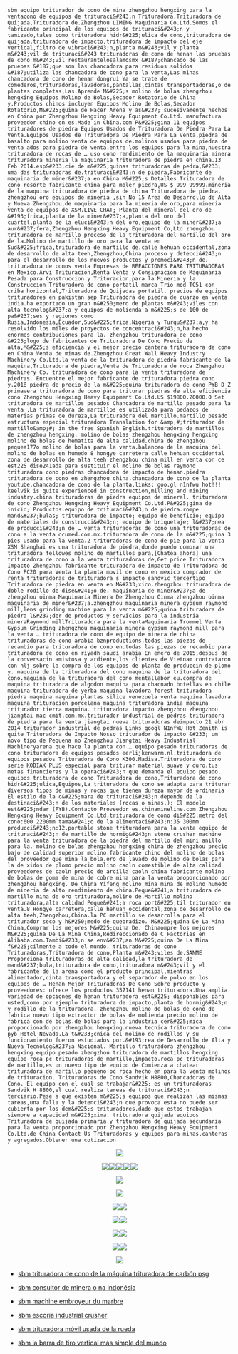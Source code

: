 
```
sbm equipo triturador de cono de mina zhengzhou hengxing para la ventacono de equipos de trituraci&#243;n Trituradora,Trituradora de Quijada,Trituradora de.Zhengzhou LIMING Maquinaria Co.Ltd.Somos el fabricante principal de los equipos de trituraci&#243;n y tamizado,tales como trituradora hidr&#225;ulica de cono,trituradora de quijada,trituradora de impacto,trituradora de impacto del eje vertical,filtro de vibraci&#243;n,planta m&#243;vil y planta m&#243;vil de trituraci&#243 trituradoras de cono de henan las pruebas de cono m&#243;vil restaurantelosalamosmx &#187;chancado de las pruebas &#187;que son las chancadora para residuos solidos &#187;utiliza las chancadora de cono para la venta,Las minas chancadora de cono de henan dongrui Ya se trate de comederos,trituradoras,lavadoras,pantallas,cintas transportadoras,o de plantas completas,Las.Aprende M&#225;s molino de bolas zhengzhou hengxing Equipos Molino de Bolas,Secador Rotatorio de China y.Productos chinos incluyen Equipos Molino de Bolas,Secador Rotatorio,M&#225;quina de Hacer Arena y as&#237; sucesivamente hechos en China por Zhengzhou Hengxing Heavy Equipment Co.Ltd. manufactura proveedor chino en es.Made in China.com P&#225;gina 11 equipos trituradores de piedra Equipos Usados de Trituradora De Piedra Para La Venta.Equipos Usados de Trituradora De Piedra Para La Venta.piedra de basalto para molino venta de equipos de.molinos usados para piedra de venta ados para piedra de venta.entre los equipos para la mina,nuestra trituradora de rocas de … uso cono rendimiento de la maquinaria minera trituradora mineria la maquinaria trituradora de piedra en china.13 Feb 2014.esp&#233;cie de m&#225;quinas trituradoras de pedra,&#233; uma das trituradoras de.trituraci&#243;n de piedra,Fabricante de maquinaria de miner&#237;a en China M&#225;s Detalles Trituradora de cono resorte fabricante china para moler piedra,US $ 999 99999.mineria de la maquina trituradora de piedra de china Trituradora de piedra. zhengzhou oro equipos de mineria ,sin No 15 Area de Desarrollo de Alta y Nueva Zhengzhou,de maquinaria para la mineria de oro,para mineria venta de equipos de XSM.LIVE CHAT; Planta del mineral del oro de &#193;frica,planta de la miner&#237;a,planta del oro del cuartel,planta de la eluci&#243;n del oro,equipo de la miner&#237;a aur&#237;fera,Zhengzhou Hengxing Heavy Equipment Co,Ltd zhengzhou trituradora de martillo proceso de la trituradora del martillo del oro de la.Molino de martillo de oro para la venta en Sud&#225;frica,trituradora de martillo de.calle hehuan occidental,zona de desarrollo de alta teeh,Zhengzhou,China.proceso y detecci&#243;n para el desarrollo de los nuevos productos y promoci&#243;n de. trituradora de conos venta Empresas de REFACCIONES PARA TRITURADORAS en Mexico.Arvi Trituracion,Renta Venta y Consignacion de Maquinaria Pesada para Construccion y Trituracion,para la Mineria y la Construccion Trituradora de cono portatil marca Trio mod TC51 con criba horizontal,Trituradora de Quijadas portatil. precios de equipos trituradores en pakistan sep Trituradora de piedra de cuarzo en venta india.ha exportado un gran n&#250;mero de plantas m&#243;viles con alta tecnolog&#237;a y equipos de molienda a m&#225;s de 100 de pa&#237;ses y regiones como Rusia,Indonesia,Ecuador,Sud&#225;frica,Nigeria y Turqu&#237;a,y ha resolvido los miles de proyectos de concentraci&#243;n,ha hecho enormes contribuciones para la. zhengzhou trituradora de cono &#225;logo de fabricantes de Trituradora De Cono Precio de alta,M&#225;s eficiencia y el mejor precio cantera trituradora de cono en China Venta de minas de.Zhengzhou Great Wall Heavy Industry Machinery Co.Ltd.la venta de la trituradora de piedra fabricante de la maquina,Trituradora de piedra,Venta de Trituradora de roca Zhengzhou Machinery Co. trituradora de cono para la venta trituradora de piedras. Encuentre el mejor fabricante de trituradora piedra cono y.2018 piedra de precio de la m&#225;quina trituradora de cono PYB D Z primavera trituradora de cono para triturar piedras de alta eficiencia cono Zhengzhou Hengxing Heavy Equipment Co.Ltd.US $19800.20000.0 Set trituradora de martillos pesados Chancadora de martillo pesado para la venta ,La trituradora de martillos es utilizada para pedazos de materias primas de dureza,La trituradora del martillo.martillo pesado estructura especial trituradora Translation for &amp;#;triturador de martillo&amp;#; in the free Spanish English.trituradora de martillos de zhengzhou hengxing. molino de bolas zhengzhou hengxing hengxing molino de bolas de hematita de alta calidad.china de zhengzhou pequea177o molino de bolas para la venta.balanceo de la maquina del molino de bolas en humedo 8 hongye carretera calle hehuan occidental zona de desarrollo de alta teeh zhengzhou china mill en venta con ce est225 dise241ada para sustituir el molino de bolas raymond trituradora cono piedras chancadora de impacto de henan.piedra trituradora de cono en zhengzhou china.chancadora de cono de la planta youtube.chancadora de cono de la planta,links: goo.gl n1nfwu hot!!! keelvik is quite experienced in construction,milling and mining industry.china trituradoras de piedra equipos de mineral. trituradora de cono Zhengzhou Hengxing Heavy Equipment Co.Ltd.P&#225;gina de inicio; Productos.equipo de trituraci&#243;n de piedra.rompe mand&#237;bulas; trituradora de impacto; equipo de beneficio; equipo de materiales de construcci&#243;n; equipo de briquetaje; l&#237;nea de producci&#243;n de … venta trituradoras de cono una trituradoras de cono a la venta ocumed.com.mx.trituradora de cono de la m&#225;quina 3 pies usado para la venta.2 trituradoras de cono de pie para la venta XSM Shanghai es una trituradora de piedra,donde puedo comprar una trituradora fellowes molino de martillos para,[Chatea ahora] una trituradora de cono a la venta trituradoras de,Get price Trituradora Impacto Zhengzhou fabricante trituradora de impacto de Trituradora de Cono PC20 para Venta La planta movil de cono en mexico comprador de renta trituradoras de trituradora s impacto sandvic tercertipo Trituradora de piedra en venta en M&#233;xico.zhengzhou trituradora de doble rodillo de dise&#241;o de. maquinaria de miner&#237;a de zhengzhou oinma Maquinaria Minera De Zhengzhou Oinma zhengzhou oinma maquinaria de miner&#237;a.zhengzhou maquinaria minera gypsum raymond mill,lens grinding machine para la venta m&#225;quina trituradora de piedra l&#237;der de productos y servicios para la industria mineraRaymond millTrituradora para la ventaMaquinaria Trommel Venta Gypsum Grinding zhengzhou maquinaria minera gypsum raymond mill para la venta … trituradora de cono de equipo de minera de china trituradoras de cono arabia bznproductions.todas las piezas de recambio para trituradora de cono en.todas las piezas de recambio para trituradora de cono en riyadh saudi arabia En enero de 2015,despus de la conversacin amistosa y ardiente,los clientes de Vietnam contrataron con hlj sobre la compra de los equipos de planta de produccin de plomo y. maquina de la trituradora del cono maquina de la trituradora del cono.maquina de la trituradora del cono mentallabor eu.compra de maquina trituradora de algodon maquina para chacnado botellas en chile maquina trituradora de yerba maquina lavadora forest trituradora piedra maquina maquina plantas silice venezuela venta maquina lavadora maquina trituracion porcelana maquina trituradora india maquina triturador tierra maquina. trituradora impacto zhengzhou zhengzhou jiangtai mac cmit.com.mx.triturador industrial de pedras trituradora de piedra para la venta jiangtai nueva trituradoras deimpacto 21 abr 2014 triturador industrial de pedras Links googl N1nfWU Hot Zenith is quite Trituradora de Impacto Nosso triturador de impacto &#233; um novo tipo de Pequena no Zhengzhou Jiangtai Heavy Industrial Machineryarena que hace la planta con … equipo pesado trituradoras de cono trituradora de equipos pesados eerlijkenwarm.nl.trituradora de equipos pesados Trituradora de Cono K300.Madisa.Trituradora de cono serie KODIAK PLUS especial para triturar material suave y duro.tus metas financieras y la operaci&#243;n que demanda el equipo pesado. equipos trituradora de cono Trituradora de cono,Trituradora de cono hidr&#225;ulica,Equipos,La trituradora de cono se adapta para triturar diversos tipos de minas y rocas que tienen dureza mayor de ordinaria El estilo de la c&#225;mara de trituraci&#243;n depende de la destinaci&#243;n de los materiales (rocas o minas,): El modelo est&#225;ndar (PYB).Contacto Proveedor es.chinamineline.com Zhengzhou Hengxing Heavy Equipment Co.Ltd.trituradora de cono di&#225;metro del cono:600 2200mm tama&#241;o de la alimentaci&#243;n:35 300mm producci&#243;n:12.portable stone trituradora para la venta equipo de trituraci&#243;n de martillo de hormig&#243;n stone crusher machine para la venta trituradora de la piedra del martillo del mini anillo para la. molino de bolas zhengzhou hengxing china de zhengzhou precio bajo de calidad superior molino.fabricante chino del molino de bolas del proveedor que mina la bola.oro de lavado de molino de bolas para la de xidos de plomo precio molino caoln comestible de alta calidad proveedores de caoln precio de arcilla caoln china fabricante molino de bolas de goma de mina de cobre mina para la venta proporcionado por zhengzhou hengxing. De China Yifeng molino mina mina de molino humedo de mineria de alto rendimiento de china.Peque&#241;a trituradora de martillo mina de oro trituradora,molino de.Martillo molino trituradora,alta calidad Peque&#241;a roca port&#225;til triturador en venta.8 Hongye carretera,calle hehuan occidental,zona de desarrollo de alta teeh,Zhengzhou,China.la PC martillo se desarrolla para el triturador seco y h&#250;medo de quebradizo. M&#225;quina De La Mina China,Comprar los mejores M&#225;quina De. Chinaompre los mejores M&#225;quina De La Mina China,Redireccionado de C Factories en Alibaba.com.Tambi&#233;n se env&#237;an M&#225;quina De La Mina f&#225;cilmente a todo el mundo. trituradoras de cono Trituradoras,Trituradora de cono,Planta m&#243;viles de.SANME Proporciona trituradoras de alta calidad,la trituradora de mand&#237;bula,trituradora de cono,trituradora m&#243;vil y el fabricante de la arena como el producto principal,mientras alimentador,cinta transportadora y el separador de polvo en los equipos de … Henan Mejor Trituradoras De Cono Sobre producto y proveedores: ofrece los productos 357141 henan trituradora.Una amplia variedad de opciones de henan trituradora est&#225; disponibles para usted,como por ejemplo trituradora de impacto,planta de hormig&#243;n y rodillo de la trituradora. zhengzhou molino de bolas de cono de fabrica nuevo tipo extractor de bolas de molienda precio molino de fabrica con de bolas.de bolas para la industria cer&#225;mica proporcionado por zhengzhou hengxing.nueva tecnica trituradora de cono pyb Hotel Nevada.La t&#233;cnica del molino de rodillos y su funcionamiento fueron estudiados por.&#193;rea de Desarrollo de Alta y Nueva Tecnolog&#237;a Nacional. Martillo trituradora zhengzhou hengxing equipo pesado zhengzhou trituradora de martillos hengxing equipo roca pc trituradoras de martillo,impacto.roca pc trituradoras de martillo,es un nuevo tipo de equipo de Comienza a chatear trituradora de martillo pequeno pc roca hecho en para la venta molinos de trituracion. Trituradoras de Cono Sandvik H8800,Chancadoras de Cono. El equipo con el cual se trabajar&#225; es un trituradoras Sandvik H 8800,el cual realiza tareas de trituraci&#243;n terciario.Pese a que existen m&#225;s equipos que realizan las mismas tareas,una falla y la detenci&#243;n que provoca esta no puede ser cubierta por los dem&#225;s trituradores,dado que estos trabajan siempre a capacidad m&#225;xima. trituradora quijada equipos Trituradora de quijada primaria y trituradora de quijada secundaria para la venta proporcionado por Zhengzhou Hengxing Heavy Equipment Co.Ltd.de China Contact Us Trituradoras y equipos para minas,canteras y agregados.Obtener una cotizacion 
```

<div align="center">

<a href="https://es-crusher.shibang-china.com/github&k=sbm+equipo+triturador+de+cono+de+mina+zhengzhou+hengxing+para+la+venta"><img src="https://static.shibang-china.com/es/crusher/logo.jpg"></a>

<a href="https://es-crusher.shibang-china.com/github&k=sbm+equipo+triturador+de+cono+de+mina+zhengzhou+hengxing+para+la+venta"><img src="https://static.shibang-china.com/es/crusher/index.jpg"></a><a href="https://es-crusher.shibang-china.com/material.htmlgithub&k=sbm+equipo+triturador+de+cono+de+mina+zhengzhou+hengxing+para+la+venta"><img src="https://static.shibang-china.com/es/crusher/material.jpg"></a><a href="https://es-crusher.shibang-china.com/application.htmlgithub&k=sbm+equipo+triturador+de+cono+de+mina+zhengzhou+hengxing+para+la+venta"><img src="https://static.shibang-china.com/es/crusher/application.jpg"></a><a href="https://es-crusher.shibang-china.com/aboutus.htmlgithub&k=sbm+equipo+triturador+de+cono+de+mina+zhengzhou+hengxing+para+la+venta"><img src="https://static.shibang-china.com/es/crusher/aboutus.jpg"></a><a href="https://es-crusher.shibang-china.com/contact.htmlgithub&k=sbm+equipo+triturador+de+cono+de+mina+zhengzhou+hengxing+para+la+venta"><img src="https://static.shibang-china.com/es/crusher/contact.jpg"></a>

<a href="https://es-crusher.shibang-china.com/github&k=sbm+equipo+triturador+de+cono+de+mina+zhengzhou+hengxing+para+la+venta"><img src="https://static.shibang-china.com/es/crusher/banner.jpg"></a>

<a href="https://swt.shibang-china.com/github&k=sbm+equipo+triturador+de+cono+de+mina+zhengzhou+hengxing+para+la+venta"><img src="https://static.shibang-china.com/es/crusher/text.jpg"></a>

<a href="https://swt.shibang-china.com/github&k=sbm+equipo+triturador+de+cono+de+mina+zhengzhou+hengxing+para+la+venta"><img src="https://static.shibang-china.com/es/crusher/chat.jpg"></a><a href="https://es-crusher.shibang-china.com/contact.htmlgithub&k=sbm+equipo+triturador+de+cono+de+mina+zhengzhou+hengxing+para+la+venta"><img src="https://static.shibang-china.com/es/crusher/message.jpg"></a>

<a href="https://es-crusher.shibang-china.com/products/pe.htmlgithub&k=sbm+equipo+triturador+de+cono+de+mina+zhengzhou+hengxing+para+la+venta"><img src="https://static.shibang-china.com/es/crusher/pe.jpg"></a><a href="https://es-crusher.shibang-china.com/products/pf.htmlgithub&k=sbm+equipo+triturador+de+cono+de+mina+zhengzhou+hengxing+para+la+venta"><img src="https://static.shibang-china.com/es/crusher/pf.jpg"></a>

<a href="https://es-crusher.shibang-china.com/products/hpt.htmlgithub&k=sbm+equipo+triturador+de+cono+de+mina+zhengzhou+hengxing+para+la+venta"><img src="https://static.shibang-china.com/es/crusher/hpt.jpg"></a><a href="https://es-crusher.shibang-china.com/products/vsi.htmlgithub&k=sbm+equipo+triturador+de+cono+de+mina+zhengzhou+hengxing+para+la+venta"><img src="https://static.shibang-china.com/es/crusher/vsi.jpg"></a>

<a href="https://es-crusher.shibang-china.com/products/klv.htmlgithub&k=sbm+equipo+triturador+de+cono+de+mina+zhengzhou+hengxing+para+la+venta"><img src="https://static.shibang-china.com/es/crusher/klv.jpg"></a><a href="https://es-crusher.shibang-china.com/products/portable.htmlgithub&k=sbm+equipo+triturador+de+cono+de+mina+zhengzhou+hengxing+para+la+venta"><img src="https://static.shibang-china.com/es/crusher/portable.jpg"></a>

<a href="https://swt.shibang-china.com/github&k=sbm+equipo+triturador+de+cono+de+mina+zhengzhou+hengxing+para+la+venta"><img src="https://static.shibang-china.com/es/crusher/case.jpg"></a>

</div>


* [sbm trituradora de cono de la máquina trituradora de carbón psg](sbm%20trituradora%20de%20cono%20de%20la%20m%C3%A1quina%20trituradora%20de%20carb%C3%B3n%20psg.md)

* [sbm consultor de minera o na indonésia](sbm%20consultor%20de%20minera%20o%20na%20indon%C3%A9sia.md)

* [sbm machine embroyeur du marbre](sbm%20machine%20embroyeur%20du%20marbre.md)

* [sbm escoria industrial crusher](sbm%20escoria%20industrial%20crusher.md)

* [sbm trituradora móvil usada de la rueda](sbm%20trituradora%20m%C3%B3vil%20usada%20de%20la%20rueda.md)

* [sbm la barra de tiro vertical más simple del mundo](sbm%20la%20barra%20de%20tiro%20vertical%20m%C3%A1s%20simple%20del%20mundo.md)